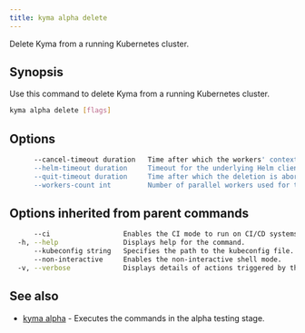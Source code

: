 ```yaml
---
title: kyma alpha delete
---
```


Delete Kyma from a running Kubernetes cluster.

## Synopsis

Use this command to delete Kyma from a running Kubernetes cluster.

```bash
kyma alpha delete [flags]
```

## Options

```bash
      --cancel-timeout duration   Time after which the workers' context is canceled. Pending worker goroutines (if any) may continue if blocked by a Helm client. (default 15m0s)
      --helm-timeout duration     Timeout for the underlying Helm client. (default 6m0s)
      --quit-timeout duration     Time after which the deletion is aborted. Worker goroutines may still be working in the background. This value must be greater than the value for cancel-timeout. (default 20m0s)
      --workers-count int         Number of parallel workers used for the deletion. (default 4)
```

## Options inherited from parent commands

```bash
      --ci                  Enables the CI mode to run on CI/CD systems. It avoids any user interaction (such as no dialog prompts) and ensures that logs are formatted properly in log files (such as no spinners for CLI steps).
  -h, --help                Displays help for the command.
      --kubeconfig string   Specifies the path to the kubeconfig file. By default, Kyma CLI uses the KUBECONFIG environment variable or "/$HOME/.kube/config" if the variable is not set.
      --non-interactive     Enables the non-interactive shell mode.
  -v, --verbose             Displays details of actions triggered by the command.
```

## See also

* [kyma alpha](#kyma-alpha-kyma-alpha)	 - Executes the commands in the alpha testing stage.

